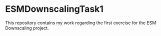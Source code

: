 # ESMDownscalingTask1

This repository contains my work regarding the first exercise for the ESM Downscaling project.
